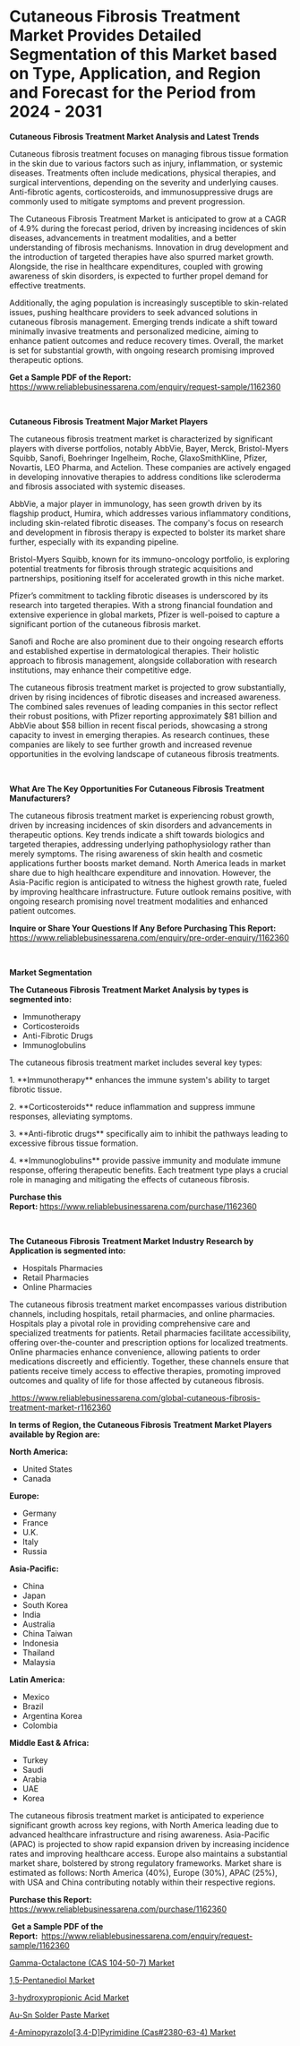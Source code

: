 <p><h1>Cutaneous Fibrosis Treatment Market Provides Detailed Segmentation of this Market based on Type, Application, and Region and Forecast for the Period from 2024 - 2031</h1></p><p><strong>Cutaneous Fibrosis Treatment Market Analysis and Latest Trends</strong></p>
<p><p>Cutaneous fibrosis treatment focuses on managing fibrous tissue formation in the skin due to various factors such as injury, inflammation, or systemic diseases. Treatments often include medications, physical therapies, and surgical interventions, depending on the severity and underlying causes. Anti-fibrotic agents, corticosteroids, and immunosuppressive drugs are commonly used to mitigate symptoms and prevent progression.</p><p>The Cutaneous Fibrosis Treatment Market is anticipated to grow at a CAGR of 4.9% during the forecast period, driven by increasing incidences of skin diseases, advancements in treatment modalities, and a better understanding of fibrosis mechanisms. Innovation in drug development and the introduction of targeted therapies have also spurred market growth. Alongside, the rise in healthcare expenditures, coupled with growing awareness of skin disorders, is expected to further propel demand for effective treatments.</p><p>Additionally, the aging population is increasingly susceptible to skin-related issues, pushing healthcare providers to seek advanced solutions in cutaneous fibrosis management. Emerging trends indicate a shift toward minimally invasive treatments and personalized medicine, aiming to enhance patient outcomes and reduce recovery times. Overall, the market is set for substantial growth, with ongoing research promising improved therapeutic options.</p></p>
<p><strong>Get a Sample PDF of the Report:&nbsp;</strong> <a href="https://www.reliablebusinessarena.com/enquiry/request-sample/1162360?utm_campaign=1480&utm_medium=2&utm_source=Github&utm_content=ia&utm_term=13102024&utm_id=cutaneous-fibrosis-treatment">https://www.reliablebusinessarena.com/enquiry/request-sample/1162360</a></p>
<p>&nbsp;</p>
<p><strong>Cutaneous Fibrosis Treatment Major Market Players</strong></p>
<p><p>The cutaneous fibrosis treatment market is characterized by significant players with diverse portfolios, notably AbbVie, Bayer, Merck, Bristol-Myers Squibb, Sanofi, Boehringer Ingelheim, Roche, GlaxoSmithKline, Pfizer, Novartis, LEO Pharma, and Actelion. These companies are actively engaged in developing innovative therapies to address conditions like scleroderma and fibrosis associated with systemic diseases.</p><p>AbbVie, a major player in immunology, has seen growth driven by its flagship product, Humira, which addresses various inflammatory conditions, including skin-related fibrotic diseases. The company's focus on research and development in fibrosis therapy is expected to bolster its market share further, especially with its expanding pipeline.</p><p>Bristol-Myers Squibb, known for its immuno-oncology portfolio, is exploring potential treatments for fibrosis through strategic acquisitions and partnerships, positioning itself for accelerated growth in this niche market.</p><p>Pfizer’s commitment to tackling fibrotic diseases is underscored by its research into targeted therapies. With a strong financial foundation and extensive experience in global markets, Pfizer is well-poised to capture a significant portion of the cutaneous fibrosis market.</p><p>Sanofi and Roche are also prominent due to their ongoing research efforts and established expertise in dermatological therapies. Their holistic approach to fibrosis management, alongside collaboration with research institutions, may enhance their competitive edge.</p><p>The cutaneous fibrosis treatment market is projected to grow substantially, driven by rising incidences of fibrotic diseases and increased awareness. The combined sales revenues of leading companies in this sector reflect their robust positions, with Pfizer reporting approximately $81 billion and AbbVie about $58 billion in recent fiscal periods, showcasing a strong capacity to invest in emerging therapies. As research continues, these companies are likely to see further growth and increased revenue opportunities in the evolving landscape of cutaneous fibrosis treatments.</p></p>
<p>&nbsp;</p>
<p><strong>What Are The Key Opportunities For Cutaneous Fibrosis Treatment Manufacturers?</strong></p>
<p><p>The cutaneous fibrosis treatment market is experiencing robust growth, driven by increasing incidences of skin disorders and advancements in therapeutic options. Key trends indicate a shift towards biologics and targeted therapies, addressing underlying pathophysiology rather than merely symptoms. The rising awareness of skin health and cosmetic applications further boosts market demand. North America leads in market share due to high healthcare expenditure and innovation. However, the Asia-Pacific region is anticipated to witness the highest growth rate, fueled by improving healthcare infrastructure. Future outlook remains positive, with ongoing research promising novel treatment modalities and enhanced patient outcomes.</p></p>
<p><strong>Inquire or Share Your Questions If Any Before Purchasing This Report:</strong> <a href="https://www.reliablebusinessarena.com/enquiry/pre-order-enquiry/1162360?utm_campaign=1480&utm_medium=2&utm_source=Github&utm_content=ia&utm_term=13102024&utm_id=cutaneous-fibrosis-treatment">https://www.reliablebusinessarena.com/enquiry/pre-order-enquiry/1162360</a></p>
<p>&nbsp;</p>
<p><strong>Market Segmentation</strong></p>
<p><strong>The Cutaneous Fibrosis Treatment Market Analysis by types is segmented into:</strong></p>
<p><ul><li>Immunotherapy</li><li>Corticosteroids</li><li>Anti-Fibrotic Drugs</li><li>Immunoglobulins</li></ul></p>
<p><p>The cutaneous fibrosis treatment market includes several key types: </p><p>1. **Immunotherapy** enhances the immune system's ability to target fibrotic tissue.</p><p>2. **Corticosteroids** reduce inflammation and suppress immune responses, alleviating symptoms. </p><p>3. **Anti-fibrotic drugs** specifically aim to inhibit the pathways leading to excessive fibrous tissue formation. </p><p>4. **Immunoglobulins** provide passive immunity and modulate immune response, offering therapeutic benefits. Each treatment type plays a crucial role in managing and mitigating the effects of cutaneous fibrosis.</p></p>
<p><strong>Purchase this Report:&nbsp;</strong><a href="https://www.reliablebusinessarena.com/purchase/1162360?utm_campaign=1480&utm_medium=2&utm_source=Github&utm_content=ia&utm_term=13102024&utm_id=cutaneous-fibrosis-treatment">https://www.reliablebusinessarena.com/purchase/1162360</a></p>
<p>&nbsp;</p>
<p><strong>The Cutaneous Fibrosis Treatment Market Industry Research by Application is segmented into:</strong></p>
<p><ul><li>Hospitals Pharmacies</li><li>Retail Pharmacies</li><li>Online Pharmacies</li></ul></p>
<p><p>The cutaneous fibrosis treatment market encompasses various distribution channels, including hospitals, retail pharmacies, and online pharmacies. Hospitals play a pivotal role in providing comprehensive care and specialized treatments for patients. Retail pharmacies facilitate accessibility, offering over-the-counter and prescription options for localized treatments. Online pharmacies enhance convenience, allowing patients to order medications discreetly and efficiently. Together, these channels ensure that patients receive timely access to effective therapies, promoting improved outcomes and quality of life for those affected by cutaneous fibrosis.</p></p>
<p><a href="https://www.reliablebusinessarena.com/global-cutaneous-fibrosis-treatment-market-r1162360?utm_campaign=1480&utm_medium=2&utm_source=Github&utm_content=ia&utm_term=13102024&utm_id=cutaneous-fibrosis-treatment">&nbsp;https://www.reliablebusinessarena.com/global-cutaneous-fibrosis-treatment-market-r1162360</a></p>
<p><strong>In terms of Region, the Cutaneous Fibrosis Treatment Market Players available by Region are:</strong></p>
<p>
    <p> <strong> North America: </strong>
        <ul>
            <li>United States</li>
            <li>Canada</li>
        </ul>
        </p> 
    <p> <strong> Europe: </strong>
        <ul>
            <li>Germany</li>
            <li>France</li>
            <li>U.K.</li>
            <li>Italy</li>
            <li>Russia</li>
        </ul>
        </p> 
    <p> <strong> Asia-Pacific: </strong>
        <ul>
            <li>China</li>
            <li>Japan</li>
            <li>South Korea</li>
            <li>India</li>
            <li>Australia</li>
            <li>China Taiwan</li>
            <li>Indonesia</li>
            <li>Thailand</li>
            <li>Malaysia</li>
        </ul>
        </p> 
    <p> <strong> Latin America: </strong>
        <ul>
            <li>Mexico</li>
            <li>Brazil</li>
            <li>Argentina Korea</li>
            <li>Colombia</li>
        </ul>
        </p> 
    <p> <strong> Middle East & Africa: </strong>
        <ul>
            <li>Turkey</li>
            <li>Saudi</li>
            <li>Arabia</li>
            <li>UAE</li>
            <li>Korea</li>
        </ul>
    </p>
    </p>
<p><p>The cutaneous fibrosis treatment market is anticipated to experience significant growth across key regions, with North America leading due to advanced healthcare infrastructure and rising awareness. Asia-Pacific (APAC) is projected to show rapid expansion driven by increasing incidence rates and improving healthcare access. Europe also maintains a substantial market share, bolstered by strong regulatory frameworks. Market share is estimated as follows: North America (40%), Europe (30%), APAC (25%), with USA and China contributing notably within their respective regions.</p></p>
<p><strong>Purchase this Report: </strong><a href="https://www.reliablebusinessarena.com/purchase/1162360?utm_campaign=1480&utm_medium=2&utm_source=Github&utm_content=ia&utm_term=13102024&utm_id=cutaneous-fibrosis-treatment">https://www.reliablebusinessarena.com/purchase/1162360</a></p>
<p>&nbsp;<strong>Get a Sample PDF of the Report:&nbsp;&nbsp;</strong><a href="https://www.reliablebusinessarena.com/enquiry/request-sample/1162360?utm_campaign=1480&utm_medium=2&utm_source=Github&utm_content=ia&utm_term=13102024&utm_id=cutaneous-fibrosis-treatment">https://www.reliablebusinessarena.com/enquiry/request-sample/1162360</a></p>
<p><strong></strong></p>
<p><p><a href="https://www.linkedin.com/pulse/competitive-intelligence-gamma-octalactone-cas-104-50-7-market-i1a1c?utm_campaign=1480&utm_medium=2&utm_source=Github&utm_content=ia&utm_term=13102024&utm_id=cutaneous-fibrosis-treatment">Gamma-Octalactone (CAS 104-50-7) Market</a></p><p><a href="https://www.linkedin.com/pulse/strategic-roadmap-success-global-15-pentanediol-market-analysis-ukkdc?utm_campaign=1480&utm_medium=2&utm_source=Github&utm_content=ia&utm_term=13102024&utm_id=cutaneous-fibrosis-treatment">1,5-Pentanediol Market</a></p><p><a href="https://www.linkedin.com/pulse/sustainability-trends-3-hydroxypropionic-acid-industry-market-wrlhc?utm_campaign=1480&utm_medium=2&utm_source=Github&utm_content=ia&utm_term=13102024&utm_id=cutaneous-fibrosis-treatment">3-hydroxypropionic Acid Market</a></p><p><a href="https://www.linkedin.com/pulse/strategic-market-insights-navigating-global-au-sn-solder-paste-uhvyc?utm_campaign=1480&utm_medium=2&utm_source=Github&utm_content=ia&utm_term=13102024&utm_id=cutaneous-fibrosis-treatment">Au-Sn Solder Paste Market</a></p><p><a href="https://www.linkedin.com/pulse/4-aminopyrazolo34-dpyrimidine-cas2380-63-4-market-industry-ekcoc?utm_campaign=1480&utm_medium=2&utm_source=Github&utm_content=ia&utm_term=13102024&utm_id=cutaneous-fibrosis-treatment">4-Aminopyrazolo[3,4-D]Pyrimidine (Cas#2380-63-4) Market</a></p></p>